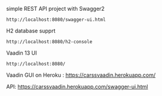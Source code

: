 simple REST API project with Swagger2

`http://localhost:8080/swagger-ui.html`

H2 database supprt

`http://localhost:8080/h2-console`

Vaadin 13 UI

`http://localhost:8080/`

Vaadin GUI on Heroku : https://carssvaadin.herokuapp.com/

API: https://carssvaadin.herokuapp.com/swagger-ui.html